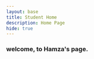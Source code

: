 ```yaml
---
layout: base
title: Student Home 
description: Home Page
hide: true
---
```


### welcome, to Hamza's page.
